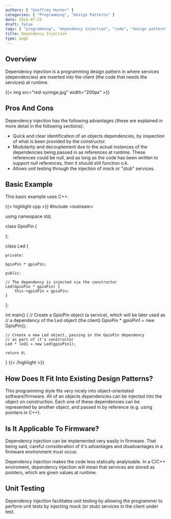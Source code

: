```yaml
---
authors: [ "Geoffrey Hunter" ]
categories: [ "Programming", "Design Patterns" ]
date: 2014-07-23
draft: false
tags: [ "programming", "dependency injection", "code", "design pattern" ]
title: Dependency Injection
type: page
---
```


<h2>Overview</h2>

<p>Dependency injection is a programming design pattern in where services (dependencies) are inserted into the client (the code that needs the services) at runtime.</p>

{{< img src="red-syringe.jpg" width="200px" >}}

<h2>Pros And Cons</h2>

<p>Dependency injection has the following advantages (these are explained in more detail in the following sections):</p>

<ul>
  <li>Quick and clear identification of an objects dependencies, by inspection of what is been provided by the constructor.</li>
  <li>Modularity and decouplement due to the actual instances of the dependencies being passed in as references at runtime. These references could be null, and as long as the code has been written to support null references, then it should still function o.k.</li>
  <li>Allows unit testing through the injection of mock or "stub" services.</li>
</ul>

<h2>Basic Example</h2>

<p>This basic example uses C++.</p>

{{< highlight cpp >}}
#include &lt;iostream&gt;

using namespace std;

class GpioPin {
    
};

class Led {
    
    private:
    
    GpioPin * gpioPin;
    
    public:
    
    // The dependency is injected via the constructor
    Led(GpioPin * gpioPin) {
        this->gpioPin = gpioPin;
    }
};

int main() {
    // Create a GpioPin object (a service), which will be later used as
    // a dependency of the Led object (the client)
    GpioPin * gpioPin1 = new GpioPin();
    
    // Create a new Led object, passing in the GpioPin dependency
    // as part of it's constructor
    Led * led1 = new Led(gpioPin1);
    
    return 0;
}
{{< /highlight >}}

<h2>How Does It Fit Into Existing Design Patterns?</h2>

<p>This programming style fits very nicely into object-orientated software/firmware. All of an objects dependencies can be injected into the object on construction. Each one of these dependencies can be represented by another object, and passed in by reference (e.g. using pointers in C++).</p>

<h2>Is It Applicable To Firmware?</h2>

<p>Dependency injection can be implemented very easily in firmware. That being said, careful consideration of it's advantages and disadvantages in a firmware environment must occur.</p>

<p>Dependency injection makes the code less statically analyisable. In a C/C++ enviroment, dependency injection will mean that services are stored as pointers, which are given values at runtime.</p>

<h2>Unit Testing</h2>

<p>Dependency injection facilitates unit testing by allowing the programmer to perform unit tests by injecting mock (or stub) services in the client under test.</p>
